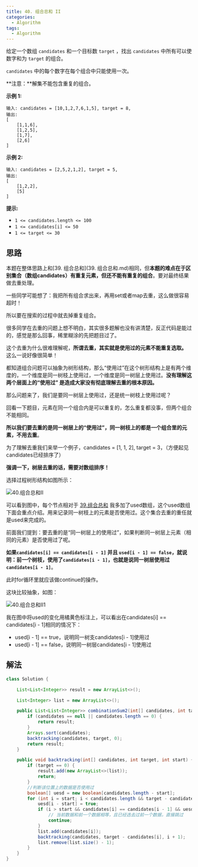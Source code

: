 ```yaml
---
title: 40. 组合总和 II
categories:
  - Algorithm
tags:
  - Algorithm
---
```


给定一个数组 `candidates` 和一个目标数 `target` ，找出 `candidates` 中所有可以使数字和为 `target` 的组合。

`candidates` 中的每个数字在每个组合中只能使用一次。

**注意：**解集不能包含重复的组合。 

**示例 1:**

```
输入: candidates = [10,1,2,7,6,1,5], target = 8,
输出:
[
    [1,1,6],
    [1,2,5],
    [1,7],
    [2,6]
]
```

**示例 2:**

```
输入: candidates = [2,5,2,1,2], target = 5,
输出:
[
    [1,2,2],
    [5]
]
```

**提示:**

- `1 <= candidates.length <= 100`
- `1 <= candidates[i] <= 50`
- `1 <= target <= 30`

## 思路

本题在整体思路上和[39. 组合总和](39. 组合总和.md)相同，但**本题的难点在于区别集合（数组candidates）有重复元素，但还不能有重复的组合**。要对最终结果做去重处理。

一些同学可能想了：我把所有组合求出来，再用set或者map去重，这么做很容易超时！

所以要在搜索的过程中就去掉重复组合。

很多同学在去重的问题上想不明白，其实很多题解也没有讲清楚，反正代码是能过的，感觉是那么回事，稀里糊涂的先把题目过了。

这个去重为什么很难理解呢，**所谓去重，其实就是使用过的元素不能重复选取。** 这么一说好像很简单！

都知道组合问题可以抽象为树形结构，那么“使用过”在这个树形结构上是有两个维度的，一个维度是同一树枝上使用过，一个维度是同一树层上使用过。**没有理解这两个层面上的“使用过” 是造成大家没有彻底理解去重的根本原因。**

那么问题来了，我们是要同一树层上使用过，还是统一树枝上使用过呢？

回看一下题目，元素在同一个组合内是可以重复的，怎么重复都没事，但两个组合不能相同。

**所以我们要去重的是同一树层上的“使用过”，同一树枝上的都是一个组合里的元素，不用去重**。

为了理解去重我们来举一个例子，candidates = [1, 1, 2], target = 3，（方便起见candidates已经排序了）

**强调一下，树层去重的话，需要对数组排序！**

选择过程树形结构如图所示：

![40.组合总和II](https://raw.githubusercontent.com/Traserve/traserve.github.io/main/_posts/algorithm/images/40-1.png)

可以看到图中，每个节点相对于 [39.组合总和](https://mp.weixin.qq.com/s/FLg8G6EjVcxBjwCbzpACPw) 我多加了used数组，这个used数组下面会重点介绍。用来记录同一树枝上的元素是否使用过。这个集合去重的重任就是used来完成的。

前面我们提到：要去重的是“同一树层上的使用过”，如果判断同一树层上元素（相同的元素）是否使用过了呢。

**如果`candidates[i] == candidates[i - 1]` 并且 `used[i - 1] == false`，就说明：前一个树枝，使用了`candidates[i - 1]`，也就是说同一树层使用过`candidates[i - 1]`**。

此时for循环里就应该做continue的操作。

这块比较抽象，如图：

![40.组合总和II1](https://raw.githubusercontent.com/Traserve/traserve.github.io/main/_posts/algorithm/images/40-2.png)

我在图中将used的变化用橘黄色标注上，可以看出在candidates[i] == candidates[i - 1]相同的情况下：

- used[i - 1] == true，说明同一树支candidates[i - 1]使用过
- used[i - 1] == false，说明同一树层candidates[i - 1]使用过

## 解法

```java
class Solution {

    List<List<Integer>> result = new ArrayList<>();

    List<Integer> list = new ArrayList<>();

    public List<List<Integer>> combinationSum2(int[] candidates, int target) {
        if (candidates == null || candidates.length == 0) {
            return result;
        }
        Arrays.sort(candidates);
        backtracking(candidates, target, 0);
        return result;
    }

    public void backtracking(int[] candidates, int target, int start) {
        if (target == 0) {
            result.add(new ArrayList<>(list));
            return;
        }
        //判断该位置上的数据是否使用过
        boolean[] uesd = new boolean[candidates.length - start];        
        for (int i = start; i < candidates.length && target - candidates[i] >= 0; i++) {
            uesd[i - start] = true;
            if (i > start && candidates[i] == candidates[i - 1] && uesd[i - start - 1]) {
                // 当前数据和前一个数据相等，且已经选去过前一个数据，直接跳过
                continue;
            }
            list.add(candidates[i]);
            backtracking(candidates, target - candidates[i], i + 1);
            list.remove(list.size() - 1);
        }
    }
}
```

